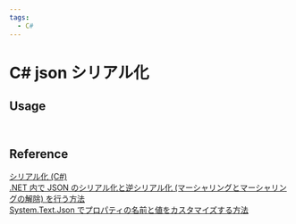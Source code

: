 ```yaml
---
tags:
  - C#
---
```


# C# json シリアル化

##

## Usage
```C#
```

![]()

## Reference
[シリアル化 (C#)](https://learn.microsoft.com/ja-jp/dotnet/csharp/programming-guide/concepts/serialization/)<br>
[.NET 内で JSON のシリアル化と逆シリアル化 (マーシャリングとマーシャリングの解除) を行う方法](https://learn.microsoft.com/ja-jp/dotnet/standard/serialization/system-text-json/how-to?pivots=dotnet-7-0)<br>
[System.Text.Json でプロパティの名前と値をカスタマイズする方法](https://learn.microsoft.com/ja-jp/dotnet/standard/serialization/system-text-json/customize-properties?pivots=dotnet-7-0#use-camel-case-for-all-json-property-names)<br>
